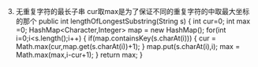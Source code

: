 3. 无重复字符的最长子串
cur取max是为了保证不同的重复字符的中取最大坐标的那个
    public int lengthOfLongestSubstring(String s) {
        int cur=0;
        int max =0;
        HashMap<Character,Integer> map = new HashMap();
        for(int i=0;i<s.length();i++)
        {
            if(map.containsKey(s.charAt(i)))
            {
                 cur = Math.max(cur,map.get(s.charAt(i))+1); 
            }
            map.put(s.charAt(i),i);
            max = Math.max(max,i-cur+1);
        }
        return max;
    }
    
